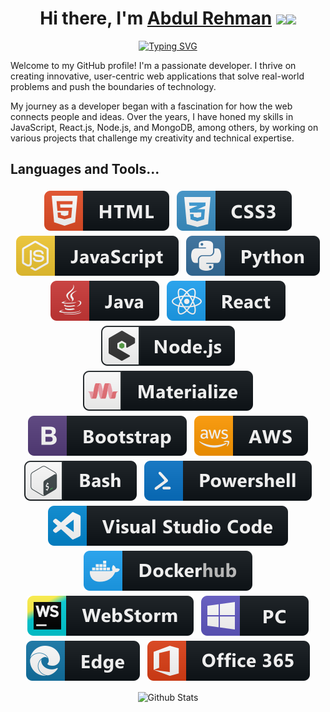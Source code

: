 <div align="center">
   <h1>Hi there, I'm <a href="#">Abdul Rehman</a> <img src="https://emojis.slackmojis.com/emojis/images/1531849430/4246/blob-sunglasses.gif?1531849430" width="25px"/><img src="https://media.giphy.com/media/hvRJCLFzcasrR4ia7z/giphy.gif" width="25px"> </h1>
</div>

<div align="center">
<a href="https://git.io/typing-svg"><img src="https://readme-typing-svg.demolab.com?font=Fira+Code&size=26&letterSpacing=.5rem&pause=1000&color=14F1F7&random=true&width=435&lines=I'm+a+Software+Developer+%F0%9F%92%BB;I'm+a+MERN+Stack+Developer+%E2%9A%9B%EF%B8%8F;I'm+not+a+Robot+%F0%9F%A4%96;Beepboop...+Oops+%EF%BC%BC(%EF%BE%9F%EF%BD%B0%EF%BE%9F%EF%BC%BC)" alt="Typing SVG" /></a>
</div>

<p>Welcome to my GitHub profile! I'm a passionate developer. I thrive on creating innovative, user-centric web applications that solve real-world problems and push the boundaries of technology.

My journey as a developer began with a fascination for how the web connects people and ideas. Over the years, I have honed my skills in JavaScript, React.js, Node.js, and MongoDB, among others, by working on various projects that challenge my creativity and technical expertise.</p>

## Languages and Tools...

<p align="center">
  <!-- For more icons please follow  https://github.com/MikeCodesDotNET/ColoredBadges -->
  <img src="https://raw.githubusercontent.com/8bithemant/8bithemant/master/svg/dev/languages/html.svg" alt="html" style="vertical-align:top; margin:4px">    
   <img src="https://raw.githubusercontent.com/MikeCodesDotNET/ColoredBadges/master/svg/dev/languages/css3.svg" alt="css" style="vertical-align:top; margin:4px">   
  <img src="https://raw.githubusercontent.com/8bithemant/8bithemant/master/svg/dev/languages/js.svg" alt="js" style="vertical-align:top; margin:4px">
  <img src="https://raw.githubusercontent.com/8bithemant/8bithemant/master/svg/dev/languages/python.svg" alt="python" style="vertical-align:top; margin:4px">
   <img src="https://raw.githubusercontent.com/MikeCodesDotNET/ColoredBadges/master/svg/dev/languages/java.svg" alt="java" style="vertical-align:top; margin:4px">
  <img src="https://raw.githubusercontent.com/8bithemant/8bithemant/master/svg/dev/frameworks/react.svg" alt="react" style="vertical-align:top; margin:4px">
   <img src="https://raw.githubusercontent.com/MikeCodesDotNET/ColoredBadges/master/svg/dev/frameworks/nodejs_larger.svg" alt="node" style="vertical-align:top; margin:4px">
   <img src="https://raw.githubusercontent.com/MikeCodesDotNET/ColoredBadges/master/svg/dev/frameworks/materialize.svg" alt="mui" style="vertical-align:top; margin:4px">
   <img src="https://raw.githubusercontent.com/MikeCodesDotNET/ColoredBadges/master/svg/dev/frameworks/bootstrap.svg" alt="bootstrap" style="vertical-align:top; margin:4px">   
  <img src="https://raw.githubusercontent.com/8bithemant/8bithemant/master/svg/dev/services/aws.svg" alt="aws" style="vertical-align:top; margin:4px">
  <img src="https://raw.githubusercontent.com/8bithemant/8bithemant/master/svg/dev/tools/bash.svg" alt="bash" style="vertical-align:top; margin:4px">
   <img src="https://raw.githubusercontent.com/MikeCodesDotNET/ColoredBadges/master/svg/dev/tools/powershell.svg" alt="powershell" style="vertical-align:top; margin:4px">
  <img src="https://raw.githubusercontent.com/8bithemant/8bithemant/master/svg/dev/tools/visualstudio_code.svg" alt="vscode" style="vertical-align:top; margin:4px">
  <img src="https://raw.githubusercontent.com/MikeCodesDotNET/ColoredBadges/master/svg/dev/services/dockerhub.svg" alt="docker" style="vertical-align:top; margin:4px">
   <img src="https://raw.githubusercontent.com/MikeCodesDotNET/ColoredBadges/master/svg/dev/tools/jetbrains_webstorm.svg" alt="webstorm" style="vertical-align:top; margin:4px">
   <img src="https://raw.githubusercontent.com/MikeCodesDotNET/ColoredBadges/master/svg/devices/pc.svg" alt="windows" style="vertical-align:top; margin:4px">
   <img src="https://raw.githubusercontent.com/MikeCodesDotNET/ColoredBadges/master/svg/dev/misc/edge.svg" alt="edge" style="vertical-align:top; margin:4px">
   <img src="https://raw.githubusercontent.com/MikeCodesDotNET/ColoredBadges/master/svg/dev/services/office_365.svg" alt="office" style="vertical-align:top; margin:4px">
</p>

<p align="center">
        <img src="https://raw.githubusercontent.com/mayhemantt/mayhemantt/Update/svg/Bottom.svg" alt="Github Stats" />
</p>
